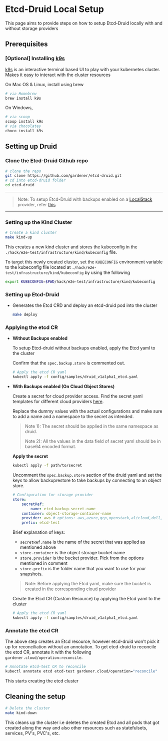 # Etcd-Druid Local Setup

This page aims to provide steps on how to setup Etcd-Druid locally with and without storage providers

## Prerequisites 


### [Optional] Installing [k9s](https://k9scli.io/topics/install/) 

[k9s](https://k9scli.io/) is an interactive terminal based UI to play with your kubernetes cluster. Makes it easy to interact with the cluster resources

On Mac OS & Linux, install using brew

```sh
# via Homebrew
brew install k9s
```

On Windows,
```sh
# via scoop
scoop install k9s
# via chocolatey
choco install k9s
```

## Setting up Druid

### Clone the Etcd-Druid Github repo
    
```sh
# clone the repo
git clone https://github.com/gardener/etcd-druid.git
# cd into etcd-druid folder
cd etcd-druid
```

---

>Note: To setup Etcd-Druid with backups enabled on a [LocalStack](https://github.com/localstack/localstack) provider, refer [this](https://github.com/gardener/etcd-druid/blob/master/docs/development/getting-started-locally-localstack.md)

---

### Setting up the Kind Cluster

```sh
# Create a kind cluster
make kind-up
```

This creates a new kind cluster and stores the kubeconfig in the  `./hack/e2e-test/infrastructure/kind/kubeconfig` file.

To target this newly created cluster, set the `KUBECONFIG` environment variable to the kubeconfig file located at `./hack/e2e-test/infrastructure/kind/kubeconfig` by using the following 
```sh
export KUBECONFIG=$PWD/hack/e2e-test/infrastructure/kind/kubeconfig
```

### Setting up Etcd-Druid

* 
    Generates the Etcd CRD and deploy an etcd-druid pod into the cluster
    ```sh
    make deploy
    ```

### Applying the etcd CR

- **Without Backups enabled**

    To setup Etcd-druid without backups enabled, apply the Etcd yaml to the cluster 

    Confirm that the `spec.backup.store` is commented out.
    ```sh
    # Apply the etcd CR yaml
    kubectl apply -f config/samples/druid_v1alpha1_etcd.yaml
    ``` 

- **With Backups enabled (On Cloud Object Stores)**

    Create a secret for cloud provider access. Find the secret yaml templates for different cloud providers [here](https://github.com/gardener/etcd-backup-restore/tree/master/example/storage-provider-secrets). 

    Replace the dummy values with the actual configurations and make sure to add a name and a namespace to the secret as intended. 

    >Note 1): The secret should be applied in the same namespace as druid.
    >
    >Note 2): All the values in the data field of secret yaml should be in base64 encoded format.

    <b>Apply the secret</b> 
    ```sh
    kubectl apply -f path/to/secret
    ``````

    Uncomment the `spec.backup.store` section of the druid yaml and set the keys to allow backuprestore to take backups by connecting to an object store. 

    ```yaml
    # Configuration for storage provider
    store:
        secretRef:
            name: etcd-backup-secret-name
        container: object-storage-container-name
        provider: aws # options: aws,azure,gcp,openstack,alicloud,dell,openshift,local
        prefix: etcd-test
    ```
    Brief explanation of keys:

    * `secretRef.name` is the name of the secret that was applied as mentioned above
    * `store.container` is the object storage bucket name
    * `store.provider`  is the bucket provider. Pick from the options mentioned in comment
    * `store.prefix`    is the folder name that you want to use for your snapshots.

    > Note: Before applying the Etcd yaml, make sure the bucket is created in the corresponding cloud provider


    Create the Etcd CR (Custom Resource) by applying the Etcd yaml to the cluster 
    ```sh
    # Apply the etcd CR yaml
    kubectl apply -f config/samples/druid_v1alpha1_etcd.yaml
    ```

### Annotate the etcd CR 

The above step creates an Etcd resource, however etcd-druid won't pick it up for reconciliation without an annotation. To get etcd-druid to reconcile the etcd CR, annotate it with the following `gardener.cloud/operation:reconcile`.

```sh
# Annotate etcd-test CR to reconcile
kubectl annotate etcd etcd-test gardener.cloud/operation="reconcile"
```
This starts creating the etcd cluster

## Cleaning the setup

```sh
# Delete the cluster
make kind-down
```

This cleans up the cluster i.e deletes the created Etcd and all pods that got created along the way and also other resources such as statefulsets, services, PV's, PVC's, etc.